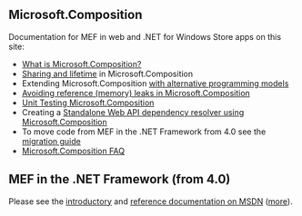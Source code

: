 ## Microsoft.Composition

Documentation for MEF in web and .NET for Windows Store apps on this site:

* [What is Microsoft.Composition?](What%20is%20Microsoft.Composition_.md)
* [Sharing and lifetime](Sharing-and-lifetime) in Microsoft.Composition
* Extending Microsoft.Composition [with alternative programming models](ProgrammingModelExtensions.md)
* [Avoiding reference (memory) leaks in Microsoft.Composition](--Avoiding-reference-(memory)-leaks-in-MEF-for-.Net-4.5-and-Windows-Store-Apps)
* [Unit Testing Microsoft.Composition](Unit-Testing-Microsoft.Composition)
* Creating a [Standalone Web API dependency resolver using Microsoft.Composition](Standalone%20Web%20API%20dependency%20resolver%20using%20Microsoft.Composition.md)
* To move code from MEF in the .NET Framework from 4.0 see the [migration guide](Changes)
* [Microsoft.Composition FAQ](Microsoft.Composition%20FAQ.md)

## MEF in the .NET Framework (from 4.0)

Please see the [introductory](http://msdn.microsoft.com/en-us/library/dd460648.aspx) and [reference documentation on MSDN](http://msdn.microsoft.com/en-us/library/system.componentmodel.composition(VS.100).aspx) ([more](http://msdn.microsoft.com/en-us/library/system.componentmodel.composition.hosting(VS.100).aspx)).
